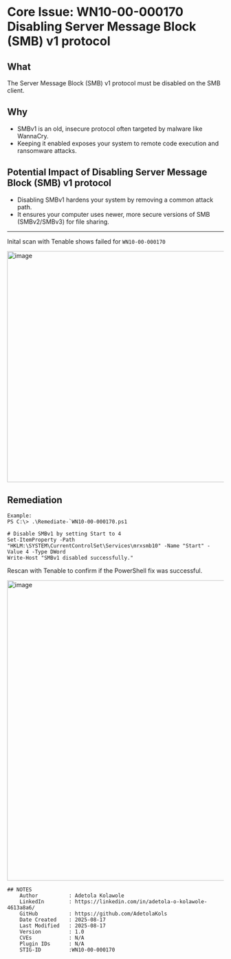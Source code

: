 # Core Issue: WN10-00-000170 Disabling Server Message Block (SMB) v1 protocol 

## What
The Server Message Block (SMB) v1 protocol must be disabled on the SMB client.

## Why
- SMBv1 is an old, insecure protocol often targeted by malware like WannaCry.
- Keeping it enabled exposes your system to remote code execution and ransomware attacks.

## Potential Impact of Disabling Server Message Block (SMB) v1 protocol 
-  Disabling SMBv1 hardens your system by removing a common attack path.
-  It ensures your computer uses newer, more secure versions of SMB (SMBv2/SMBv3) for file sharing.
---
Inital scan with Tenable shows failed for `WN10-00-000170`

<img width="1912" height="537" alt="image" src="https://github.com/user-attachments/assets/6e4f95cc-2329-40af-9853-4bd28e5e8152" />

## Remediation
    Example:
    PS C:\> .\Remediate-`WN10-00-000170.ps1
```
# Disable SMBv1 by setting Start to 4
Set-ItemProperty -Path "HKLM:\SYSTEM\CurrentControlSet\Services\mrxsmb10" -Name "Start" -Value 4 -Type DWord
Write-Host "SMBv1 disabled successfully."

```
Rescan with Tenable to confirm if the PowerShell fix was successful.

<img width="1918" height="698" alt="image" src="https://github.com/user-attachments/assets/0d8e7905-593a-4bd8-8597-0023b927b259" />

```
## NOTES
    Author          : Adetola Kolawole
    LinkedIn        : https://linkedin.com/in/adetola-o-kolawole-4613a8a6/
    GitHub          : https://github.com/AdetolaKols
    Date Created    : 2025-08-17
    Last Modified   : 2025-08-17
    Version         : 1.0
    CVEs            : N/A
    Plugin IDs      : N/A
    STIG-ID         :WN10-00-000170
